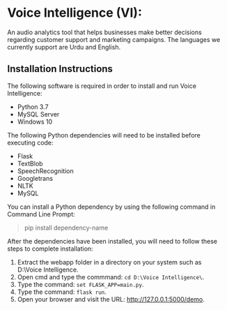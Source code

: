 # Voice Intelligence (VI):
An audio analytics tool that helps businesses make better decisions regarding customer support and marketing campaigns. The languages we currently support are Urdu and English.

## Installation Instructions
The following software is required in order to install and run Voice Intelligence:
- Python 3.7
- MySQL Server
- Windows 10

The following Python dependencies will need to be installed before executing code:
- Flask
- TextBlob
- SpeechRecognition
- Googletrans
- NLTK
- MySQL

You can install a Python dependency by using the following command in Command Line Prompt:
> pip install dependency-name

After the dependencies have been installed, you will need to follow these steps to complete installation:
1. Extract the webapp folder in a directory on your system such as D:\Voice Intelligence\.
2. Open cmd and type the commmand: ```cd D:\Voice Intelligence\```.
3. Type the command: ```set FLASK_APP=main.py```.
4. Type the command: ```flask run```.
5. Open your browser and visit the URL: http://127.0.0.1:5000/demo.

